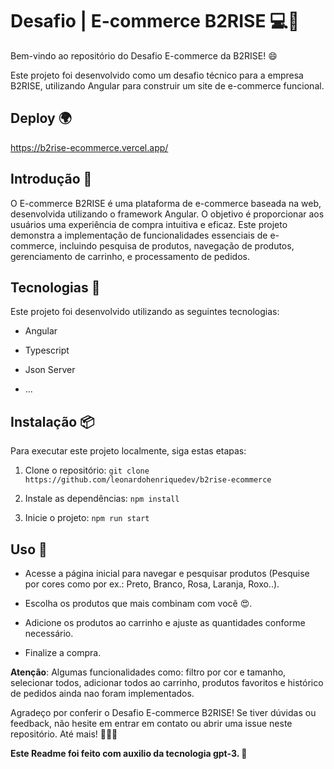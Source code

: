 # Desafio | E-commerce B2RISE 💻🛒

Bem-vindo ao repositório do Desafio E-commerce da B2RISE! 😄

Este projeto foi desenvolvido como um desafio técnico para a empresa B2RISE, utilizando Angular para construir um site de e-commerce funcional.

## Deploy 🌍
https://b2rise-ecommerce.vercel.app/

## Introdução 🎉

O E-commerce B2RISE é uma plataforma de e-commerce baseada na web, desenvolvida utilizando o framework Angular. O objetivo é proporcionar aos usuários uma experiência de compra intuitiva e eficaz. Este projeto demonstra a implementação de funcionalidades essenciais de e-commerce, incluindo pesquisa de produtos, navegação de produtos, gerenciamento de carrinho, e processamento de pedidos.

## Tecnologias 🚀

Este projeto foi desenvolvido utilizando as seguintes tecnologias:

- Angular

- Typescript

- Json Server

- ...

## Instalação 📦

Para executar este projeto localmente, siga estas etapas:

1. Clone o repositório: `git clone https://github.com/leonardohenriquedev/b2rise-ecommerce`

2. Instale as dependências: `npm install`

3. Inicie o projeto: `npm run start`

## Uso 📝

- Acesse a página inicial para navegar e pesquisar produtos (Pesquise por cores como por ex.: Preto, Branco, Rosa, Laranja, Roxo..).

- Escolha os produtos que mais combinam com você 😍.

- Adicione os produtos ao carrinho e ajuste as quantidades conforme necessário.

- Finalize a compra.

**Atenção**: Algumas funcionalidades como: filtro por cor e tamanho, selecionar todos, adicionar todos ao carrinho, produtos favoritos e histórico de pedidos ainda nao foram implementados.

Agradeço por conferir o Desafio E-commerce B2RISE! Se tiver dúvidas ou feedback, não hesite em entrar em contato ou abrir uma issue neste repositório. Até mais! 🚀👨‍💻

**Este Readme foi feito com auxilio da tecnologia gpt-3. 🤖**
